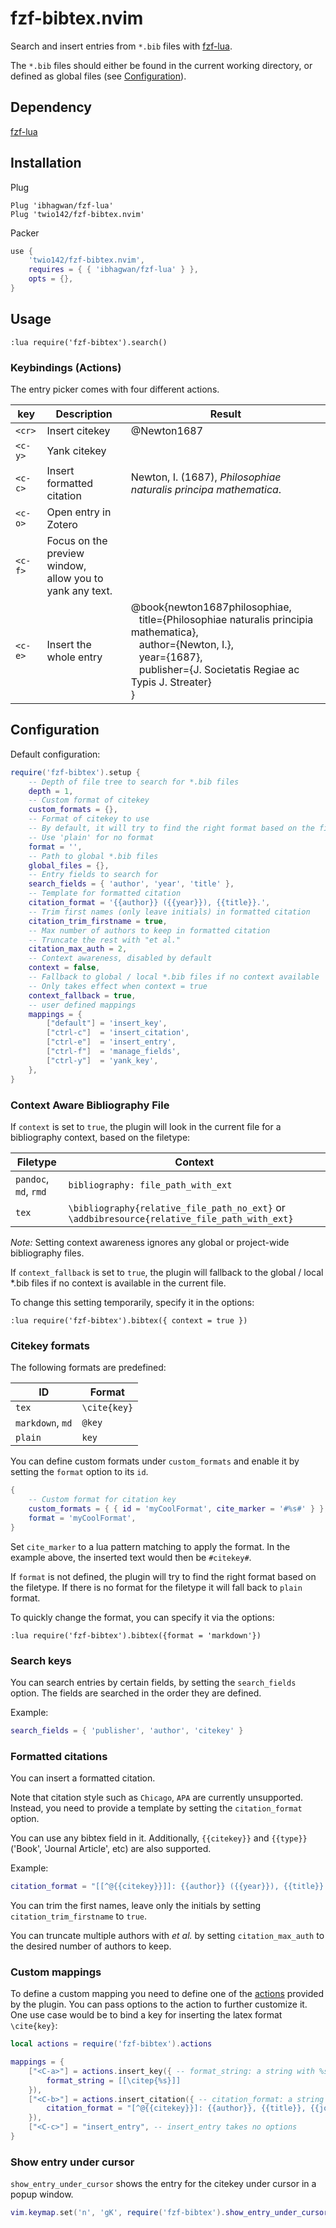 # fzf-bibtex.nvim

Search and insert entries from `*.bib` files with [fzf-lua](https://github.com/ibhagwan/fzf-lua).

The `*.bib` files should either be found in the current working directory, or defined as global files (see [Configuration](#configuration)).

## Dependency

[fzf-lua](https://github.com/ibhagwan/fzf-lua)

## Installation

Plug

```vim
Plug 'ibhagwan/fzf-lua'
Plug 'twio142/fzf-bibtex.nvim'
```

Packer

```lua
use {
    'twio142/fzf-bibtex.nvim',
    requires = { { 'ibhagwan/fzf-lua' } },
    opts = {},
}
```

## Usage

```vim
:lua require('fzf-bibtex').search()
```

### Keybindings (Actions)

The entry picker comes with four different actions.

| key     | Description                  | Result |
|---------|------------------------------|--------|
| `<cr>`  | Insert citekey               |@Newton1687|
| `<c-y>` | Yank citekey                 |        |
| `<c-c>` | Insert formatted citation    | Newton, I. (1687), _Philosophiae naturalis principa mathematica_.|
| `<c-o>` | Open entry in Zotero    | |
| `<c-f>` | Focus on the preview window,<br /> allow you to yank any text.  |  |
| `<c-e>` | Insert the whole entry       |@book{newton1687philosophiae,<br />&nbsp;&nbsp; title={Philosophiae naturalis principia mathematica},<br />&nbsp;&nbsp;  author={Newton, I.},<br />&nbsp;&nbsp;  year={1687},<br />&nbsp;&nbsp;  publisher={J. Societatis Regiae ac Typis J. Streater}<br />  }|

## Configuration

Default configuration:

```lua
require('fzf-bibtex').setup {
    -- Depth of file tree to search for *.bib files
    depth = 1,
    -- Custom format of citekey
    custom_formats = {},
    -- Format of citekey to use
    -- By default, it will try to find the right format based on the filetype
    -- Use 'plain' for no format
    format = '',
    -- Path to global *.bib files
    global_files = {},
    -- Entry fields to search for
    search_fields = { 'author', 'year', 'title' },
    -- Template for formatted citation
    citation_format = '{{author}} ({{year}}), {{title}}.',
    -- Trim first names (only leave initials) in formatted citation
    citation_trim_firstname = true,
    -- Max number of authors to keep in formatted citation
    -- Truncate the rest with "et al."
    citation_max_auth = 2,
    -- Context awareness, disabled by default
    context = false,
    -- Fallback to global / local *.bib files if no context available
    -- Only takes effect when context = true
    context_fallback = true,
    -- user defined mappings
    mappings = {
        ["default"] = 'insert_key',
        ["ctrl-c"]  = 'insert_citation',
        ["ctrl-e"]  = 'insert_entry',
        ["ctrl-f"]  = 'manage_fields',
        ["ctrl-y"]  = 'yank_key',
    },
}
```

### Context Aware Bibliography File

If `context` is set to `true`, the plugin will look in the current file for a bibliography context, based on the filetype:

| Filetype              | Context                                                                                      |
| --------------------- | -------------------------------------------------------------------------------------------- |
| `pandoc`, `md`, `rmd` | `bibliography: file_path_with_ext`                                                           |
| `tex`                 | `\bibliography{relative_file_path_no_ext}` or `\addbibresource{relative_file_path_with_ext}` |

_Note:_ Setting context awareness ignores any global or project-wide bibliography files.

If `context_fallback` is set to `true`, the plugin will fallback to the global / local *.bib files if no context is available in the current file.

To change this setting temporarily, specify it in the options:

```
:lua require('fzf-bibtex').bibtex({ context = true })
```

### Citekey formats

The following formats are predefined:

| ID                | Format         |
| ----------        | -------------- |
| `tex`            | `\cite{key}` |
| `markdown`, `md` | `@key`       |
| `plain`          | `key`        |

You can define custom formats under `custom_formats` and enable it by setting the `format` option to its `id`.

```lua
{
    -- Custom format for citation key
    custom_formats = { { id = 'myCoolFormat', cite_marker = '#%s#' } },
    format = 'myCoolFormat',
}
```

Set `cite_marker` to a lua pattern matching to apply the format.
In the example above, the inserted text would then be `#citekey#`.

If `format` is not defined, the plugin will try to find the right format based on the filetype.
If there is no format for the filetype it will fall back to `plain` format.

To quickly change the format, you can specify it via the options:

```
:lua require('fzf-bibtex').bibtex({format = 'markdown'})
```

### Search keys

You can search entries by certain fields, by setting the `search_fields` option.
The fields are searched in the order they are defined.

Example:

```lua
search_fields = { 'publisher', 'author', 'citekey' }
```

### Formatted citations

You can insert a formatted citation.

Note that citation style such as `Chicago`, `APA` are currently unsupported.
Instead, you need to provide a template by setting the `citation_format` option.

You can use any bibtex field in it.
Additionally, `{{citekey}}` and `{{type}}` ('Book', 'Journal Article', etc) are also supported.

Example:

```lua
citation_format = "[[^@{{citekey}}]]: {{author}} ({{year}}), {{title}}.",
```

You can trim the first names, leave only the initials by setting `citation_trim_firstname` to `true`.

You can truncate multiple authors with _et al._ by setting `citation_max_auth` to the desired number of authors to keep.

### Custom mappings

To define a custom mapping you need to define one of the [actions](#keybindings-actions) provided by the plugin.
You can pass options to the action to further customize it.
One use case would be to bind a key for inserting the latex format `\cite{key}`:

```lua
local actions = require('fzf-bibtex').actions

mappings = {
    ["<C-a>"] = actions.insert_key({ -- format_string: a string with %s to be replaced by the citekey
        format_string = [[\citep{%s}]]
    }),
    ["<C-b>"] = actions.insert_citation({ -- citation_format: a string with keys in {{}} to be replaced
        citation_format = "[^@{{citekey}}]: {{author}}, {{title}}, {{journal}}, {{year}}, vol. {{volume}}, no. {{number}}, p. {{pages}}."
    }),
    ["<C-c>"] = "insert_entry", -- insert_entry takes no options
}
```

### Show entry under cursor

`show_entry_under_cursor` shows the entry for the citekey under cursor in a popup window.

```lua
vim.keymap.set('n', 'gK', require('fzf-bibtex').show_entry_under_cursor)
```

